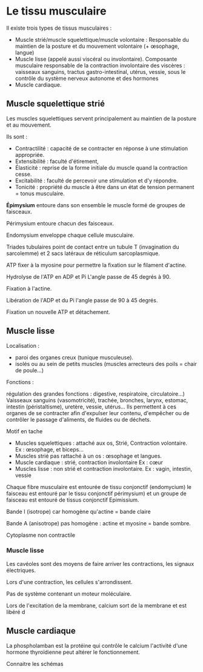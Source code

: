 # Le tissu musculaire

Il existe trois types de tissus musculaires :

* Muscle strié/muscle squelettique/muscle volontaire : Responsable du maintien de la posture et du mouvement volontaire (+ œsophage, langue)
* Muscle lisse (appelé aussi viscéral ou involontaire). Composante musculaire responsable de la contraction involontaire des viscères : vaisseaux sanguins, tractus gastro-intestinal, utérus, vessie, sous le contrôle du système nerveux autonome et des hormones
* Muscle cardiaque.

## Muscle squelettique strié

Les muscles squelettiques servent principalement au maintien de la posture et au mouvement.

Ils sont :

* Contractilité : capacité de se contracter en réponse à une stimulation appropriée.
* Extensibilité : faculté d\'étirement,
* Élasticité : reprise de la forme initiale du muscle quand la contraction cesse.
* Excitabilité : faculté de percevoir une stimulation et d'y répondre.
* Tonicité : propriété du muscle à être dans un état de tension permanent = tonus musculaire.

__Épimysium__ entoure dans son ensemble le muscle formé de groupes de faisceaux.

Périmysium entoure chacun des faisceaux.

Endomysium enveloppe chaque cellule musculaire.

Triades tubulaires point de contact entre un tubule T (invagination du sarcolemme) et 2 sacs latéraux de réticulum sarcoplasmique.

ATP fixer à la myosine pour permettre la fixation sur le filament d'actine.

Hydrolyse de l'ATP en ADP et Pi L'angle passe de 45 degrés à 90.

Fixation à l'actine.

Libération de l'ADP et du Pi l'angle passe de 90 à 45 degrés.

Fixation un nouvelle ATP et détachement.

## Muscle lisse

Localisation :

* paroi des organes creux (tunique musculeuse).
* isolés ou au sein de petits muscles (muscles arrecteurs des poils = chair de poule...)

Fonctions :

régulation des grandes fonctions : digestive, respiratoire, circulatoire...) Vaisseaux sanguins (vasomotricité), trachée, bronches, larynx, estomac, intestin (péristaltisme), uretère, vessie, utérus\... Ils permettent à ces organes de se contracter afin d'expulser leur contenu, d'empêcher ou de contrôler le passage d'aliments, de fluides ou de déchets.

Motif en tache

* Muscles squelettiques : attaché aux os, Strié, Contraction volontaire. Ex : œsophage, et biceps...
* Muscles strié pas rattaché à un os : œsophage et langues.
* Muscle cardiaque : strié, contraction involontaire Ex : cœur
* Muscles lisse : non strié et contraction involontaire. Ex : vagin, intestin, vessie

Chaque fibre musculaire est entourée de tissu conjonctif (endomycium) le faisceau est entouré par le tissu conjonctif périmysium) et un groupe de faisceau est entouré de tissus conjonctif Epimissium.

Bande I (isotrope) car homogène qu'actine = bande claire

Bande A (anisotrope) pas homogène : actine et myosine = bande sombre.

Cytoplasme non contractile

### Muscle lisse 

Les cavéoles sont des moyens de faire arriver les contractions, les signaux électriques.

Lors d'une contraction, les cellules s'arrondissent.

Pas de système contenant un moteur moléculaire.

Lors de l'excitation de la membrane, calcium sort de la membrane et est libéré d

## Muscle cardiaque

La phospholamban est la protéine qui contrôle le calcium l'activité d'une hormone thyroïdienne peut altérer le fonctionnement.

Connaitre les schémas

